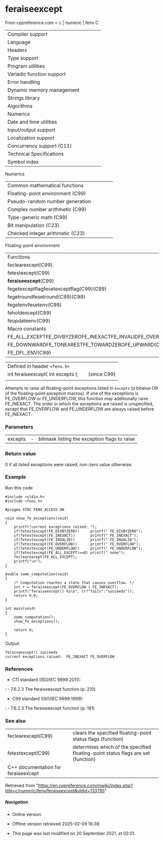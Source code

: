 # feraiseexcept

From cppreference.com
< c‎ | numeric‎ | fenv
 C

|  |  |  |  |  |
| --- | --- | --- | --- | --- |
| Compiler support | | | | |
| Language | | | | |
| Headers | | | | |
| Type support | | | | |
| Program utilities | | | | |
| Variadic function support | | | | |
| Error handling | | | | |
| Dynamic memory management | | | | |
| Strings library | | | | |
| Algorithms | | | | |
| Numerics | | | | |
| Date and time utilities | | | | |
| Input/output support | | | | |
| Localization support | | | | |
| Concurrency support (C11) | | | | |
| Technical Specifications | | | | |
| Symbol index | | | | |

 Numerics

|  |  |  |  |  |
| --- | --- | --- | --- | --- |
| Common mathematical functions | | | | |
| Floating-point environment (C99) | | | | |
| Pseudo-random number generation | | | | |
| Complex number arithmetic (C99) | | | | |
| Type-generic math (C99) | | | | |
| Bit manipulation (C23) | | | | |
| Checked integer arithmetic (C23) | | | | |

 Floating-point environment

|  |  |  |  |  |
| --- | --- | --- | --- | --- |
| Functions | | | | |
| feclearexcept(C99) | | | | |
| fetestexcept(C99) | | | | |
| ****feraiseexcept****(C99) | | | | |
| fegetexceptflagfesetexceptflag(C99)(C99) | | | | |
| fegetroundfesetround(C99)(C99) | | | | |
| fegetenvfesetenv(C99) | | | | |
| feholdexcept(C99) | | | | |
| feupdateenv(C99) | | | | |
| Macro constants | | | | |
| FE_ALL_EXCEPTFE_DIVBYZEROFE_INEXACTFE_INVALIDFE_OVERFLOWFE_UNDERFLOW(C99) | | | | |
| FE_DOWNWARDFE_TONEARESTFE_TOWARDZEROFE_UPWARD(C99) | | | | |
| FE_DFL_ENV(C99) | | | | |

|  |  |  |
| --- | --- | --- |
| Defined in header `<fenv.h>` |  |  |
| int feraiseexcept( int excepts ); |  | (since C99) |
|  |  |  |

Attempts to raise all floating-point exceptions listed in `excepts` (a bitwise OR of the floating-point exception macros). If one of the exceptions is FE_OVERFLOW or FE_UNDERFLOW, this function may additionally raise FE_INEXACT. The order in which the exceptions are raised is unspecified, except that FE_OVERFLOW and FE_UNDERFLOW are always raised before FE_INEXACT.

### Parameters

|  |  |  |
| --- | --- | --- |
| excepts | - | bitmask listing the exception flags to raise |

### Return value

​0​ if all listed exceptions were raised, non-zero value otherwise.

### Example

Run this code

```
#include <stdio.h>
#include <fenv.h>
 
#pragma STDC FENV_ACCESS ON
 
void show_fe_exceptions(void)
{
    printf("current exceptions raised: ");
    if(fetestexcept(FE_DIVBYZERO))     printf(" FE_DIVBYZERO");
    if(fetestexcept(FE_INEXACT))       printf(" FE_INEXACT");
    if(fetestexcept(FE_INVALID))       printf(" FE_INVALID");
    if(fetestexcept(FE_OVERFLOW))      printf(" FE_OVERFLOW");
    if(fetestexcept(FE_UNDERFLOW))     printf(" FE_UNDERFLOW");
    if(fetestexcept(FE_ALL_EXCEPT)==0) printf(" none");
    feclearexcept(FE_ALL_EXCEPT);
    printf("\n");
}
 
double some_computation(void)
{
    /* Computation reaches a state that causes overflow. */
    int r = feraiseexcept(FE_OVERFLOW | FE_INEXACT);
    printf("feraiseexcept() %s\n", (r?"fails":"succeeds"));
    return 0.0;
}
 
int main(void)
{
    some_computation();
    show_fe_exceptions();
 
    return 0;
}

```

Output:

```
feraiseexcept() succeeds
current exceptions raised:  FE_INEXACT FE_OVERFLOW

```

### References

- C11 standard (ISO/IEC 9899:2011):

:   - 7.6.2.3 The feraiseexcept function (p: 210)

- C99 standard (ISO/IEC 9899:1999):

:   - 7.6.2.3 The feraiseexcept function (p: 191)

### See also

|  |  |
| --- | --- |
| feclearexcept(C99) | clears the specified floating-point status flags   (function) |
| fetestexcept(C99) | determines which of the specified floating-point status flags are set   (function) |
| C++ documentation for feraiseexcept | |

Retrieved from "<https://en.cppreference.com/mwiki/index.php?title=c/numeric/fenv/feraiseexcept&oldid=133795>"

##### Navigation

- Online version
- Offline version retrieved 2025-02-09 16:39.

- This page was last modified on 20 September 2021, at 02:01.